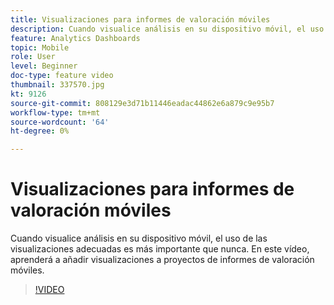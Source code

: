 ```yaml
---
title: Visualizaciones para informes de valoración móviles
description: Cuando visualice análisis en su dispositivo móvil, el uso de las visualizaciones adecuadas es más importante que nunca. En este vídeo, aprenderá a añadir visualizaciones a proyectos de informes de valoración móviles.
feature: Analytics Dashboards
topic: Mobile
role: User
level: Beginner
doc-type: feature video
thumbnail: 337570.jpg
kt: 9126
source-git-commit: 808129e3d71b11446eadac44862e6a879c9e95b7
workflow-type: tm+mt
source-wordcount: '64'
ht-degree: 0%

---
```



# Visualizaciones para informes de valoración móviles

Cuando visualice análisis en su dispositivo móvil, el uso de las visualizaciones adecuadas es más importante que nunca. En este vídeo, aprenderá a añadir visualizaciones a proyectos de informes de valoración móviles.

>[!VIDEO](https://video.tv.adobe.com/v/337570/?quality=12&learn=on)
